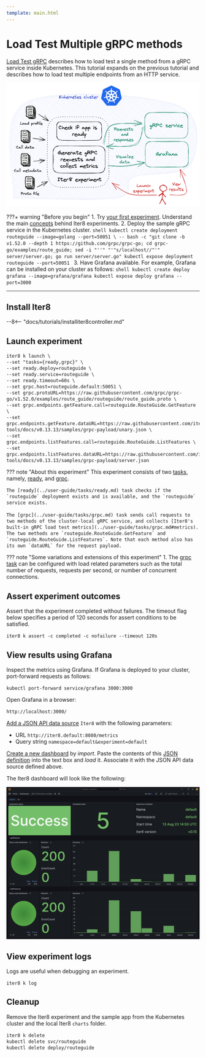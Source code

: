 ```yaml
---
template: main.html
---
```


# Load Test Multiple gRPC methods

[Load Test gRPC](./load-test-grpc.md) describes how to load test a single method from a gRPC service inside Kubernetes. This tutorial expands on the previous tutorial and describes how to load test multiple endpoints from an HTTP service.

![load-test-grpc](images/grpc.png)

???+ warning "Before you begin"
    1. Try [your first experiment](../getting-started/your-first-experiment.md). Understand the main [concepts](../getting-started/concepts.md) behind Iter8 experiments.
    2. Deploy the sample gRPC service in the Kubernetes cluster.
    ```shell
    kubectl create deployment routeguide --image=golang --port=50051 \
    -- bash -c "git clone -b v1.52.0 --depth 1 https://github.com/grpc/grpc-go; cd grpc-go/examples/route_guide; sed -i "''" "'"s/localhost//"'" server/server.go; go run server/server.go"
    kubectl expose deployment routeguide --port=50051
    ```
    3. Have Grafana available. For example, Grafana can be installed on your cluster as follows:
    ```shell
    kubectl create deploy grafana --image=grafana/grafana
    kubectl expose deploy grafana --port=3000
    ```

***

## Install Iter8

--8<-- "docs/tutorials/installiter8controller.md"

## Launch experiment

```shell
iter8 k launch \
--set "tasks={ready,grpc}" \
--set ready.deploy=routeguide \
--set ready.service=routeguide \
--set ready.timeout=60s \
--set grpc.host=routeguide.default:50051 \
--set grpc.protoURL=https://raw.githubusercontent.com/grpc/grpc-go/v1.52.0/examples/route_guide/routeguide/route_guide.proto \
--set grpc.endpoints.getFeature.call=routeguide.RouteGuide.GetFeature \
--set grpc.endpoints.getFeature.dataURL=https://raw.githubusercontent.com/iter8-tools/docs/v0.13.13/samples/grpc-payload/unary.json \
--set grpc.endpoints.listFeatures.call=routeguide.RouteGuide.ListFeatures \
--set grpc.endpoints.listFeatures.dataURL=https://raw.githubusercontent.com/iter8-tools/docs/v0.13.13/samples/grpc-payload/server.json
```

??? note "About this experiment"
    This experiment consists of two [tasks](../getting-started/concepts.md#design), namely, [ready](../user-guide/tasks/ready.md), and [grpc](../user-guide/tasks/grpc.md).
    
    The [ready](../user-guide/tasks/ready.md) task checks if the `routeguide` deployment exists and is available, and the `routeguide` service exists. 

    The [grpc](../user-guide/tasks/grpc.md) task sends call requests to two methods of the cluster-local gRPC service, and collects [Iter8's built-in gRPC load test metrics](../user-guide/tasks/grpc.md#metrics). The two methods are `routeguide.RouteGuide.GetFeature` and `routeguide.RouteGuide.ListFeatures`. Note that each method also has its own `dataURL` for the request payload.

??? note "Some variations and extensions of this experiment"
    1. The [grpc task](../user-guide/tasks/grpc.md) can be configured with load related parameters such as the total number of requests, requests per second, or number of concurrent connections.

## Assert experiment outcomes
Assert that the experiment completed without failures. The timeout flag below specifies a period of 120 seconds for assert conditions to be satisfied.

```shell
iter8 k assert -c completed -c nofailure --timeout 120s
```

## View results using Grafana
Inspect the metrics using Grafana. If Grafana is deployed to your cluster, port-forward requests as follows:

```shell
kubectl port-forward service/grafana 3000:3000
```

Open Grafana in a browser:

```shell
http://localhost:3000/
```

[Add a JSON API data source](http://localhost:3000/connections/datasources/marcusolsson-json-datasource) `Iter8` with the following parameters:

* URL `http://iter8.default:8080/metrics` 
* Query string `namespace=default&experiment=default`

[Create a new dashboard](http://localhost:3000/dashboards) by *import*. Paste the contents of this [JSON definition](https://gist.githubusercontent.com/Alan-Cha/112565542bf8829223bbc12bece8099c/raw/2c7f740ddd53e7e7fa9f662e9cc7e8df145b704f/gistfile1.txt) into the text box and *load* it. Associate it with the JSON API data source defined above.

The Iter8 dashboard will look like the following:

![`grpc` Iter8 dashboard with multiple endpoints](../user-guide/tasks/images/grpcmultipledashboard.png)

## View experiment logs
Logs are useful when debugging an experiment.

```shell
iter8 k log
```

## Cleanup
Remove the Iter8 experiment and the sample app from the Kubernetes cluster and the local Iter8 `charts` folder.

```shell
iter8 k delete
kubectl delete svc/routeguide
kubectl delete deploy/routeguide
```